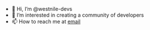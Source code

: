 - 👋 Hi, I’m @westnile-devs
- 👀 I’m interested in creating a community of developers
- 📫 How to reach me at [email](westniledevs@gmail.com)

